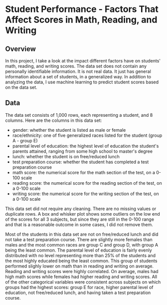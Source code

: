 # Student Performance - Factors That Affect Scores in Math, Reading, and Writing

## Overview
In this project, I take a look at the impact different factors have on students' math, reading, and writing scores.  The data set does not contain any personally identifiable information.  It is not real data.  It just has general information about a set of students, in a generalized way.  In addition to analyzing the data, I use machine learning to predict student scores based on the data set.

## Data
The data set consists of 1,000 rows, each representing a student, and 8 columns.  Here are the columns in this data set:
- gender: whether the student is listed as male or female
- race/ethnicity: one of five generalized races listed for the student (group A - group E)
- parental level of education: the highest level of education the student's parents attained, ranging from some high school to master's degree
- lunch: whether the student is on free/reduced lunch
- test preparation course: whether the student has completed a test preparation course
- math score: the numerical score for the math section of the test, on a 0-100 scale
- reading score: the numerical score for the reading section of the test, on a 0-100 scale
- writing score: the numerical score for the writing section of the test, on a 0-100 scale

This data set did not require any cleaning.  There are no missing values or duplicate rows.  A box and whisker plot shows some outliers on the low end of the scores for all 3 subjects, but since they are still in the 0-100 range and that is a reasonable outcome in some cases, I did not remove them.

Most of the students in this data set are not on free/reduced lunch and did not take a test preparation course.  There are slightly more females than males and the most common races are group C and group D, with group A being the least common.  The parental level of education is fairly evenly distributed with no level representing more than 25% of the students and the most highly educated being the least common.  This group of students performed slighly lower on math than in reading and writing on average.  Reading and writing scores were highly correlated.  On average, males had high math scores while females had higher reading and writing scores.  All of the other categorical variables were consistent across subjects on which groups had the highest scores: group E for race, higher parental level of education, not free/reduced lunch, and having taken a test preparation course.

